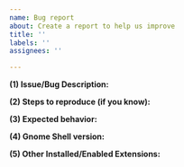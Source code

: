 ```yaml
---
name: Bug report
about: Create a report to help us improve
title: ''
labels: ''
assignees: ''

---
```


**(1) Issue/Bug Description:**


**(2) Steps to reproduce (if you know):**


**(3) Expected behavior:**


**(4) Gnome Shell version:**


**(5) Other Installed/Enabled Extensions:**
